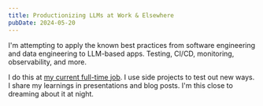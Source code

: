 ```yaml
---
title: Productionizing LLMs at Work & Elsewhere
pubDate: 2024-05-20
---
```


I'm attempting to apply the known best practices from software engineering and data engineering to LLM-based apps. Testing, CI/CD, monitoring, observability, and more.

I do this at [my current full-time job](https://www.linkedin.com/in/simonpodhajsky). I use side projects to test out new ways. I share my learnings in presentations and blog posts. I'm this close to dreaming about it at night.